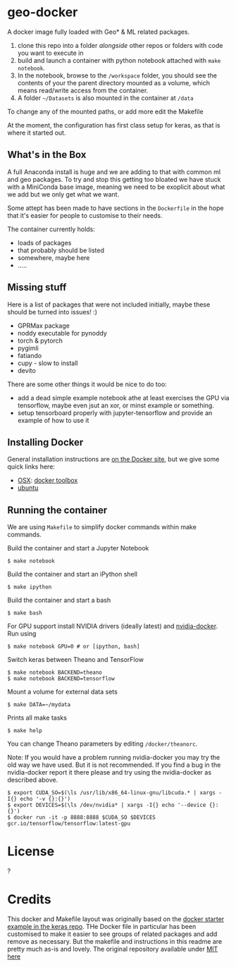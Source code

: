 # geo-docker
A docker image fully loaded with Geo* & ML related packages.

 1. clone this repo into a folder *alongside* other repos or folders with code you want to execute in
 1. build and launch a container with python notebook attached with `make notebook`.
 1. In the notebook, browse to the `/workspace` folder, you should see the contents of your the parent directory mounted as a volume, which means read/write access from the container.
 1. A folder `~/Datasets` is also mounted in the container at `/data`

To change any of the mounted paths, or add more edit the Makefile

At the moment, the configuration has first class setup for keras, as that is where it started out.

## What's in the Box
A full Anaconda install is huge and we are adding to that with common ml and geo packages. To try and stop this getting too bloated we have stuck with a MiniConda base image, meaning we need to be exoplicit about what we add but we only get what we want.

Some attept has been made to have sections in the `Dockerfile` in the hope that it's easier for people to customise to their needs.

The container currently holds:
 - loads of packages
 - that probably should be listed
 - somewhere, maybe here
 - .....

## Missing stuff
Here is a list of packages that were not included initially, maybe these should be turned into issues! :)
 - GPRMax package
 - noddy executable for pynoddy
 - torch & pytorch
 - pygimli
 - fatiando
 - cupy - slow to install
 - devito

There are some other things it would be nice to do too:

 - add a dead simple example notebook athe at least exercises the GPU via tensorflow, maybe even jsut an xor, or minst example or something.
 - setup tensorboard properly with jupyter-tensorflow and provide an example of how to use it

## Installing Docker

General installation instructions are
[on the Docker site](https://docs.docker.com/installation/), but we give some
quick links here:

* [OSX](https://docs.docker.com/installation/mac/): [docker toolbox](https://www.docker.com/toolbox)
* [ubuntu](https://docs.docker.com/installation/ubuntulinux/)

## Running the container

We are using `Makefile` to simplify docker commands within make commands.

Build the container and start a Jupyter Notebook

    $ make notebook

Build the container and start an iPython shell

    $ make ipython

Build the container and start a bash

    $ make bash

For GPU support install NVIDIA drivers (ideally latest) and
[nvidia-docker](https://github.com/NVIDIA/nvidia-docker). Run using

    $ make notebook GPU=0 # or [ipython, bash]

Switch keras between Theano and TensorFlow

    $ make notebook BACKEND=theano
    $ make notebook BACKEND=tensorflow

Mount a volume for external data sets

    $ make DATA=~/mydata

Prints all make tasks

    $ make help

You can change Theano parameters by editing `/docker/theanorc`.

Note: If you would have a problem running nvidia-docker you may try the old way
we have used. But it is not recommended. If you find a bug in the nvidia-docker report
it there please and try using the nvidia-docker as described above.

    $ export CUDA_SO=$(\ls /usr/lib/x86_64-linux-gnu/libcuda.* | xargs -I{} echo '-v {}:{}')
    $ export DEVICES=$(\ls /dev/nvidia* | xargs -I{} echo '--device {}:{}')
    $ docker run -it -p 8888:8888 $CUDA_SO $DEVICES gcr.io/tensorflow/tensorflow:latest-gpu

# License
?

# Credits
This docker and Makefile layout was originally based on the [docker starter example in the keras repo](https://github.com/keras-team/keras/tree/master/docker). THe Docker file in particular has been customised to make it easier to see groups of related packages and add remove as necessary. But the makefile and instructions in this readme are pretty much as-is and lovely. The original repository available under [MIT here](https://github.com/keras-team/keras/blob/master/LICENSE)
